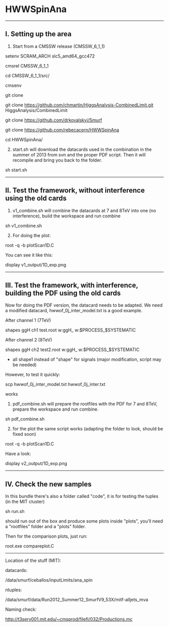 HWWSpinAna
==========

---------------------------------------------
I. Setting up the area 
---------------------------------------------


1) Start from a CMSSW release (CMSSW_6_1_1)


setenv SCRAM_ARCH slc5_amd64_gcc472

cmsrel CMSSW_6_1_1

cd CMSSW_6_1_1/src/

cmsenv

git clone

git clone https://github.com/chmartin/HiggsAnalysis-CombinedLimit.git HiggsAnalysis/CombinedLimit

git clone https://github.com/drkovalskyi/Smurf

git clone https://github.com/rebecacern/HWWSpinAna

cd HWWSpinAna/


2) start.sh will download the datacards used in the combination in the summer of 2013 from svn and the proper PDF script. 
Then it will recompile and bring you back to the folder.

sh start.sh


---------------------------------------------
II. Test the framework, without interference using the old cards 
---------------------------------------------


1) v1_combine.sh will combine the datacards at 7 and 8TeV into one (no
interference), build the workspace and run combine

sh v1_combine.sh


2) For doing the plot:

root -q -b plotScan1D.C

You can see it like this:

display v1_output/1D_exp.png

---------------------------------------------
III. Test the framework, with interference, building the PDF using the old cards 
---------------------------------------------

Now for doing the PDF version, the datacard needs to be adapted.
We need a modified datacard, hwwof_0j_inter_model.txt is a good
example.

After channel 1 (7TeV)

shapes ggH ch1 test.root w:ggH_ w:$PROCESS_$SYSTEMATIC

After channel 2 (8TeV)

shapes ggH ch2 test2.root w:ggH_ w:$PROCESS_$SYSTEMATIC

+ all shape1 instead of "shape" for signals (major modification, script may be needed)

However, to test it quickly:

scp hwwof_0j_inter_model.txt hwwof_0j_inter.txt

works


1) pdf_combine.sh will prepare the rootfiles with the PDF for 7 and 8TeV,
prepare the workspace and run combine.

sh pdf_combine.sh

2) for the plot the same script works (adapting the folder to look, should be fixed soon)

root -q -b plotScan1D.C

Have a look:

display v2_output/1D_exp.png


---------------------------------------------
IV. Check the new samples 
---------------------------------------------

In this bundle there's also a folder called "code", it is for testing the tuples (in the MIT cluster)

sh run.sh 

should run out of the box and produce some plots inside "plots", you'll need a
"rootfiles" folder and a "plots" folder.

Then for the comparison plots, just run:

root.exe compareplot.C



---------------------------------------------


Location of the stuff (MIT):

datacards:

/data/smurf/ceballos/inputLimits/ana_spin

ntuples:

/data/smurf/data/Run2012_Summer12_SmurfV9_53X/mitf-alljets_mva

Naming check:

http://t3serv001.mit.edu/~cmsprod/filefi/032/Productions.mc
